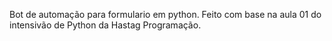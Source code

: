Bot de automação para formulario em python. Feito com base na aula 01 do intensivão de Python da Hastag Programação.
